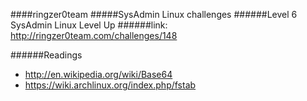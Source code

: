 ####ringzer0team
#####SysAdmin Linux challenges
######Level 6 SysAdmin Linux Level Up
######link: http://ringzer0team.com/challenges/148

######Readings  
* http://en.wikipedia.org/wiki/Base64
* https://wiki.archlinux.org/index.php/fstab
